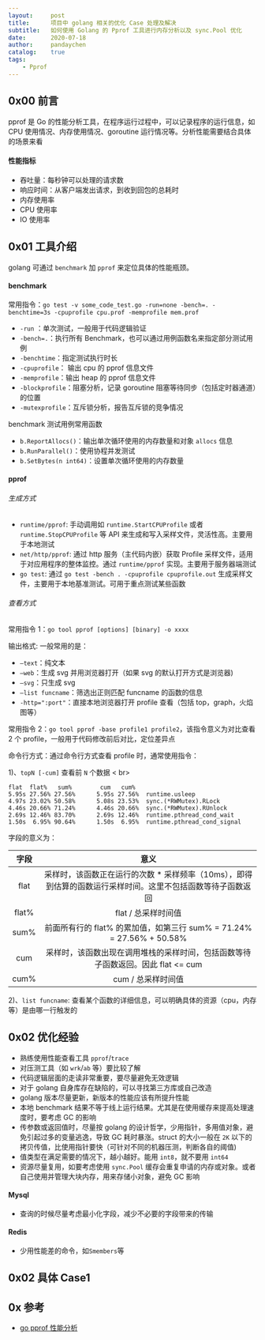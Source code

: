 ```yaml
---
layout:     post
title:      项目中 golang 相关的优化 Case 处理及解决
subtitle:   如何使用 Golang 的 Pprof 工具进行内存分析以及 sync.Pool 优化
date:       2020-07-18
author:     pandaychen
catalog:    true
tags:
    - Pprof
---
```


##  0x00    前言
pprof 是 Go 的性能分析工具，在程序运行过程中，可以记录程序的运行信息，如 CPU 使用情况、内存使用情况、goroutine 运行情况等。分析性能需要结合具体的场景来看

####    性能指标
-   吞吐量：每秒钟可以处理的请求数
-   响应时间：从客户端发出请求，到收到回包的总耗时
-   内存使用率
-   CPU 使用率
-   IO 使用率

##  0x01    工具介绍
golang 可通过 `benchmark` 加 `pprof` 来定位具体的性能瓶颈。

####    benchmark
常用指令：`go test -v some_code_test.go -run=none -bench=. -benchtime=3s -cpuprofile cpu.prof -memprofile mem.prof`

-   `-run` ：单次测试，一般用于代码逻辑验证
-   `-bench=.`：执行所有 Benchmark，也可以通过用例函数名来指定部分测试用例
-	`-benchtime`：指定测试执行时长
-	`-cpuprofile`： 输出 cpu 的 pprof 信息文件
-	`-memprofile`：输出 heap 的 pprof 信息文件
-	`-blockprofile`：阻塞分析，记录 goroutine 阻塞等待同步（包括定时器通道）的位置
-	`-mutexprofile`：互斥锁分析，报告互斥锁的竞争情况

benchmark 测试用例常用函数
-	`b.ReportAllocs()`：输出单次循环使用的内存数量和对象 `allocs` 信息
-	`b.RunParallel()`：使用协程并发测试
-	`b.SetBytes(n int64)`：设置单次循环使用的内存数量

####    pprof

######  生成方式
-   `runtime/pprof`: 手动调用如 `runtime.StartCPUProfile` 或者 `runtime.StopCPUProfile` 等 API 来生成和写入采样文件，灵活性高。主要用于本地测试
-   `net/http/pprof`: 通过 http 服务（主代码内嵌）获取 Profile 采样文件，适用于对应用程序的整体监控。通过 `runtime/pprof` 实现。主要用于服务器端测试
-   `go test`: 通过 `go test -bench . -cpuprofile cpuprofile.out` 生成采样文件，主要用于本地基准测试。可用于重点测试某些函数


######  查看方式
常用指令 1：`go tool pprof [options] [binary] -o xxxx`<br>

输出格式: 一般常用的是：
-   `–text`：纯文本
-	`–web`：生成 svg 并用浏览器打开（如果 svg 的默认打开方式是浏览器)
-	`–svg`：只生成 svg
-	`–list funcname`：筛选出正则匹配 funcname 的函数的信息
-   `-http=":port"`：直接本地浏览器打开 profile 查看（包括 top，graph，火焰图等）

常用指令 2：`go tool pprof -base profile1 profile2`，该指令意义为对比查看 2 个 profile，一般用于代码修改前后对比，定位差异点

命令行方式：通过命令行方式查看 profile 时，通常使用指令：

1)、`topN [-cum]` 查看前 `N` 个数据 < br>

```text
flat  flat%   sum%        cum   cum%
5.95s 27.56% 27.56%      5.95s 27.56%  runtime.usleep
4.97s 23.02% 50.58%      5.08s 23.53%  sync.(*RWMutex).RLock
4.46s 20.66% 71.24%      4.46s 20.66%  sync.(*RWMutex).RUnlock
2.69s 12.46% 83.70%      2.69s 12.46%  runtime.pthread_cond_wait
1.50s  6.95% 90.64%      1.50s  6.95%  runtime.pthread_cond_signal
```

字段的意义为：

| 字段 | 意义 |
| :-----:| :----: |
| flat | 采样时，该函数正在运行的次数 * 采样频率（10ms），即得到估算的函数运行采样时间。这里不包括函数等待子函数返回 |
| flat% | flat / 总采样时间值 |
| sum%| 前面所有行的 flat% 的累加值，如第三行 sum% = 71.24% = 27.56% + 50.58% |
| cum| 采样时，该函数出现在调用堆栈的采样时间，包括函数等待子函数返回。因此 flat <= cum |
| cum%| cum / 总采样时间值 |

2)、`list funcname`: 查看某个函数的详细信息，可以明确具体的资源（cpu，内存等）是由哪一行触发的 <br>


##  0x02    优化经验

-   熟练使用性能查看工具 `pprof`/`trace`
-   对压测工具（如 `wrk`/`ab` 等）要比较了解
-   代码逻辑层面的走读非常重要，要尽量避免无效逻辑
-   对于 golang 自身库存在缺陷的，可以寻找第三方库或自己改造
-   golang 版本尽量更新，新版本的性能应该有所提升性能
-   本地 benchmark 结果不等于线上运行结果。尤其是在使用缓存来提高处理速度时，要考虑 GC 的影响
-   传参数或返回值时，尽量按 golang 的设计哲学，少用指针，多用值对象，避免引起过多的变量逃逸，导致 GC 耗时暴涨。struct 的大小一般在 `2K` 以下的拷贝传值，比使用指针要快（可针对不同的机器压测，判断各自的阈值)
-   值类型在满足需要的情况下，越小越好。能用 `int8`，就不要用 `int64`
-   资源尽量复用，如要考虑使用 `sync.Pool` 缓存会重复申请的内存或对象。或者自己使用并管理大块内存，用来存储小对象，避免 GC 影响

####    Mysql
-   查询的时候尽量考虑最小化字段，减少不必要的字段带来的传输

####    Redis
-   少用性能差的命令，如`Smembers`等



##  0x02    具体 Case1


##  0x  参考
-   [go pprof 性能分析](https://juejin.cn/post/6844903588565630983)